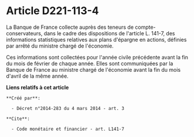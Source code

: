 # Article D221-113-4

La Banque de France collecte auprès des teneurs de compte-conservateurs, dans le cadre des dispositions de l'article L.
141-7, des informations statistiques relatives aux plans d'épargne en actions, définies par arrêté du ministre chargé de
l'économie. 

Ces informations sont collectées pour l'année civile précédente avant la fin du mois de février de chaque année. Elles sont
communiquées par la Banque de France au ministre chargé de l'économie avant la fin du mois d'avril de la même année.

**Liens relatifs à cet article**

	**Créé par**:

	  - Décret n°2014-283 du 4 mars 2014 - art. 3

	**Cite**:

	  - Code monétaire et financier - art. L141-7
